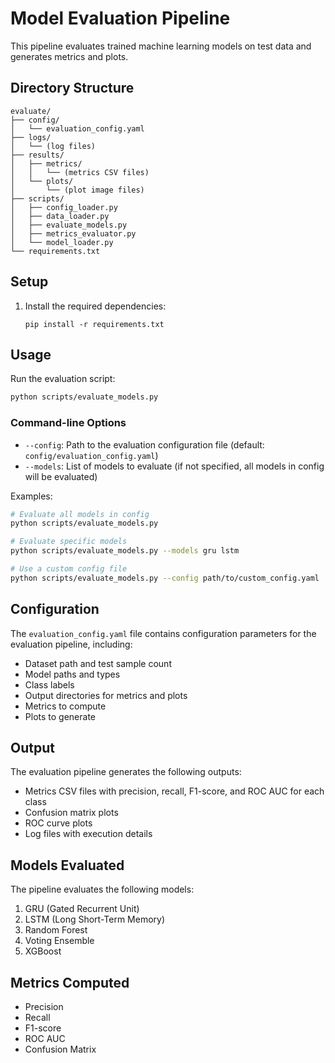 # Model Evaluation Pipeline

This pipeline evaluates trained machine learning models on test data and generates metrics and plots.

## Directory Structure

```
evaluate/
├── config/
│   └── evaluation_config.yaml
├── logs/
│   └── (log files)
├── results/
│   ├── metrics/
│   │   └── (metrics CSV files)
│   └── plots/
│       └── (plot image files)
├── scripts/
│   ├── config_loader.py
│   ├── data_loader.py
│   ├── evaluate_models.py
│   ├── metrics_evaluator.py
│   └── model_loader.py
└── requirements.txt
```

## Setup

1. Install the required dependencies:
   ```
   pip install -r requirements.txt
   ```

## Usage

Run the evaluation script:

```bash
python scripts/evaluate_models.py
```

### Command-line Options

- `--config`: Path to the evaluation configuration file (default: `config/evaluation_config.yaml`)
- `--models`: List of models to evaluate (if not specified, all models in config will be evaluated)

Examples:

```bash
# Evaluate all models in config
python scripts/evaluate_models.py

# Evaluate specific models
python scripts/evaluate_models.py --models gru lstm

# Use a custom config file
python scripts/evaluate_models.py --config path/to/custom_config.yaml
```

## Configuration

The `evaluation_config.yaml` file contains configuration parameters for the evaluation pipeline, including:

- Dataset path and test sample count
- Model paths and types
- Class labels
- Output directories for metrics and plots
- Metrics to compute
- Plots to generate

## Output

The evaluation pipeline generates the following outputs:

- Metrics CSV files with precision, recall, F1-score, and ROC AUC for each class
- Confusion matrix plots
- ROC curve plots
- Log files with execution details

## Models Evaluated

The pipeline evaluates the following models:

1. GRU (Gated Recurrent Unit)
2. LSTM (Long Short-Term Memory)
3. Random Forest
4. Voting Ensemble
5. XGBoost

## Metrics Computed

- Precision
- Recall
- F1-score
- ROC AUC
- Confusion Matrix
